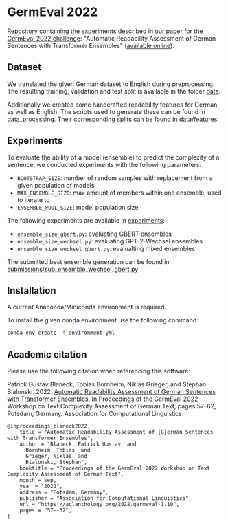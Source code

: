 # GermEval 2022
Repository containing the experiments described in our paper for the 
[GermEval 2022 challenge](https://aclanthology.org/2022.germeval-1.1/): 
"Automatic Readability Assessment of German Sentences with Transformer Ensembles" 
([available online](https://aclanthology.org/2022.germeval-1.10/)).

## Dataset 
We translated the given German dataset to English during preprocessing.
The resulting training, validation and test split is available in the folder [data](./data).

Additionally we created some handcrafted readability features for German as well as English.
The scripts used to generate these can be found in [data_processing](./data_processing).
Their corresponding splits can be found in [data/features](./data/features).

## Experiments 
To evaluate the ability of a model (ensemble) to predict the complexity of a sentence, we conducted experiments with the following parameters:

- `BOOTSTRAP_SIZE`: number of random samples with replacement from a given population of models
- `MAX_ENSEMBLE_SIZE`: max amount of members within one ensemble, used to iterate to
- `ENSEMBLE_POOL_SIZE`: model population size

The following experiments are available in [experiments](./experiments):

- `ensemble_size_gbert.py`: evaluating GBERT ensembles
- `ensemble_size_wechsel.py`: evaluating GPT-2-Wechsel ensembles
- `ensemble_size_wechsel_gbert.py`: evalualting mixed ensembles

The submitted best ensemble generation can be found in [submissions/sub_ensemble_wechsel_gbert.py](./submissions/sub_ensemble_wechsel_gbert.py)

## Installation

A current Anaconda/Miniconda environment is required.

To install the given conda environment use the following command:

```sh
conda env create -f environment.yml
```

## Academic citation

Please use the following citation when referencing this software:

Patrick Gustav Blaneck, Tobias Bornheim, Niklas Grieger, and Stephan Bialonski. 2022. [Automatic Readability Assessment of German Sentences with Transformer Ensembles](https://aclanthology.org/2022.germeval-1.10). In Proceedings of the GermEval 2022 Workshop on Text Complexity Assessment of German Text, pages 57–62, Potsdam, Germany. Association for Computational Linguistics.

```
@inproceedings{blaneck2022,
    title = "Automatic Readability Assessment of {G}erman Sentences with Transformer Ensembles",
    author = "Blaneck, Patrick Gustav  and
      Bornheim, Tobias  and
      Grieger, Niklas  and
      Bialonski, Stephan",
    booktitle = "Proceedings of the GermEval 2022 Workshop on Text Complexity Assessment of German Text",
    month = sep,
    year = "2022",
    address = "Potsdam, Germany",
    publisher = "Association for Computational Linguistics",
    url = "https://aclanthology.org/2022.germeval-1.10",
    pages = "57--62",
}
```
